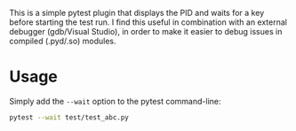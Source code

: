 This is a simple pytest plugin that displays the PID and waits for a key
before starting the test run. I find this useful in combination with an
external debugger (gdb/Visual Studio), in order to make it easier to debug
issues in compiled (.pyd/.so) modules.

# Usage

Simply add the `--wait` option to the pytest command-line:

```bash
pytest --wait test/test_abc.py
```